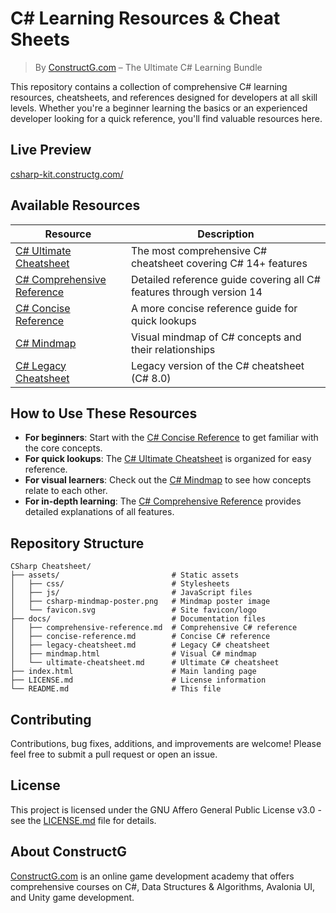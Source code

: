 # C# Learning Resources & Cheat Sheets

> By [ConstructG.com](https://constructg.com) – The Ultimate C# Learning Bundle

This repository contains a collection of comprehensive C# learning resources, cheatsheets, and references designed for developers at all skill levels. Whether you're a beginner learning the basics or an experienced developer looking for a quick reference, you'll find valuable resources here.

## Live Preview

[csharp-kit.constructg.com/](https://csharp-kit.constructg.com/)

## Available Resources

| Resource                                                        | Description                                                          |
| --------------------------------------------------------------- | -------------------------------------------------------------------- |
| [C# Ultimate Cheatsheet](./docs/ultimate-cheatsheet.md)         | The most comprehensive C# cheatsheet covering C# 14+ features        |
| [C# Comprehensive Reference](./docs/comprehensive-reference.md) | Detailed reference guide covering all C# features through version 14 |
| [C# Concise Reference](./docs/concise-reference.md)             | A more concise reference guide for quick lookups                     |
| [C# Mindmap](./docs/mindmap.html)                               | Visual mindmap of C# concepts and their relationships                |
| [C# Legacy Cheatsheet](./docs/legacy-cheatsheet.md)             | Legacy version of the C# cheatsheet (C# 8.0)                         |

## How to Use These Resources

- **For beginners**: Start with the [C# Concise Reference](https://csharp-kit.constructg.com/docs/concise-reference.md) to get familiar with the core concepts.
- **For quick lookups**: The [C# Ultimate Cheatsheet](https://csharp-kit.constructg.com/docs/ultimate-cheatsheet.md) is organized for easy reference.
- **For visual learners**: Check out the [C# Mindmap](https://csharp-kit.constructg.com/docs/mindmap.html) to see how concepts relate to each other.
- **For in-depth learning**: The [C# Comprehensive Reference](https://csharp-kit.constructg.com/docs/comprehensive-reference.md) provides detailed explanations of all features.

## Repository Structure

```
CSharp Cheatsheet/
├── assets/                         # Static assets
│   ├── css/                        # Stylesheets
│   ├── js/                         # JavaScript files
│   ├── csharp-mindmap-poster.png   # Mindmap poster image
│   └── favicon.svg                 # Site favicon/logo
├── docs/                           # Documentation files
│   ├── comprehensive-reference.md  # Comprehensive C# reference
│   ├── concise-reference.md        # Concise C# reference
│   ├── legacy-cheatsheet.md        # Legacy C# cheatsheet
│   ├── mindmap.html                # Visual C# mindmap
│   └── ultimate-cheatsheet.md      # Ultimate C# cheatsheet
├── index.html                      # Main landing page
├── LICENSE.md                      # License information
└── README.md                       # This file
```

## Contributing

Contributions, bug fixes, additions, and improvements are welcome! Please feel free to submit a pull request or open an issue.

## License

This project is licensed under the GNU Affero General Public License v3.0 - see the [LICENSE.md](./LICENSE.md) file for details.

## About ConstructG

[ConstructG.com](https://constructg.com) is an online game development academy that offers comprehensive courses on C#, Data Structures & Algorithms, Avalonia UI, and Unity game development.
